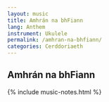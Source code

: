 ```yaml
---
layout: music
title: Amhrán na bhFiann
lang: Anthem
instrument: Ukulele
permalink: /amhran-na-bhfiann/
categories: Cerddoriaeth
---
```


## Amhrán na bhFiann

 



{% include music-notes.html %}
